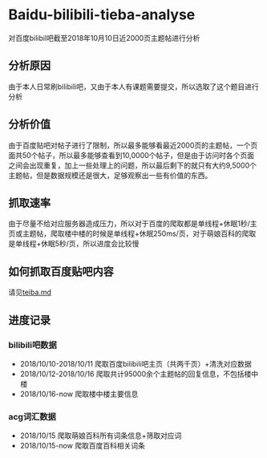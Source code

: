 # Baidu-bilibili-tieba-analyse
对百度bilibil吧截至2018年10月10日近2000页主题帖进行分析

## 分析原因
由于本人日常刷bilibili吧，又由于本人有课题需要提交，所以选取了这个题目进行分析

## 分析价值
由于百度贴吧对帖子进行了限制，所以最多能够看最近2000页的主题帖，一个页面共50个帖子，所以最多能够查看到10,0000个帖子，但是由于访问时各个页面之间会出现重复，加上一些处理上的问题，所以最后剩下的就只有大约9,5000个主题帖，但是数据规模还是很大，足够观察出一些有价值的东西。

## 抓取速率
由于尽量不给对应服务器造成压力，所以对于百度的爬取都是单线程+休眠1秒/主页或主题帖，爬取楼中楼的时候是单线程+休眠250ms/页，对于萌娘百科的爬取是单线程+休眠5秒/页，所以进度会比较慢

## 如何抓取百度贴吧内容
请见[teiba.md](https://github.com/yu132/Baidu-bilibili-tieba-analyse/blob/master/tieba.md)  

## 进度记录

### bilibili吧数据
+ 2018/10/10-2018/10/11 爬取百度bilibili吧主页（共两千页）+清洗对应数据
+ 2018/10/12-2018/10/16 爬取共计95000余个主题帖的回复信息，不包括楼中楼
+ 2018/10/16-now 爬取楼中楼主要信息

### acg词汇数据
+ 2018/10/15 爬取萌娘百科所有词条信息+筛取对应词
+ 2018/10/15-now 爬取百度百科相关词条

